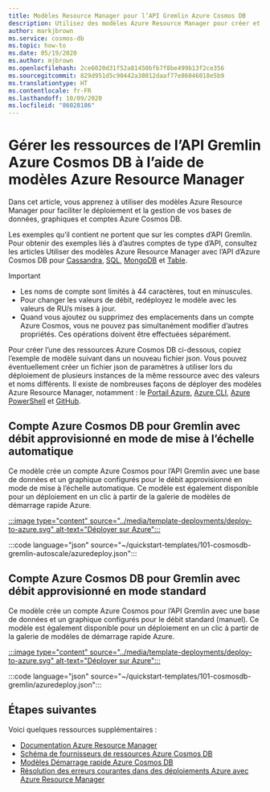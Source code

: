 ```yaml
---
title: Modèles Resource Manager pour l’API Gremlin Azure Cosmos DB
description: Utilisez des modèles Azure Resource Manager pour créer et configurer l’API Gremlin Azure Cosmos DB.
author: markjbrown
ms.service: cosmos-db
ms.topic: how-to
ms.date: 05/19/2020
ms.author: mjbrown
ms.openlocfilehash: 2ce6020d31f52a81450bfb7f8be499b13f2ce356
ms.sourcegitcommit: 829d951d5c90442a38012daaf77e86046018e5b9
ms.translationtype: HT
ms.contentlocale: fr-FR
ms.lasthandoff: 10/09/2020
ms.locfileid: "86028186"
---
```

# <a name="manage-azure-cosmos-db-gremlin-api-resources-using-azure-resource-manager-templates"></a>Gérer les ressources de l’API Gremlin Azure Cosmos DB à l’aide de modèles Azure Resource Manager

Dans cet article, vous apprenez à utiliser des modèles Azure Resource Manager pour faciliter le déploiement et la gestion de vos bases de données, graphiques et comptes Azure Cosmos DB.

Les exemples qu’il contient ne portent que sur les comptes d’API Gremlin. Pour obtenir des exemples liés à d’autres comptes de type d’API, consultez les articles Utiliser des modèles Azure Resource Manager avec l’API d’Azure Cosmos DB pour [Cassandra](manage-cassandra-with-resource-manager.md), [SQL](manage-sql-with-resource-manager.md), [MongoDB](manage-mongodb-with-resource-manager.md) et [Table](manage-table-with-resource-manager.md).

> [!IMPORTANT]
>
> * Les noms de compte sont limités à 44 caractères, tout en minuscules.
> * Pour changer les valeurs de débit, redéployez le modèle avec les valeurs de RU/s mises à jour.
> * Quand vous ajoutez ou supprimez des emplacements dans un compte Azure Cosmos, vous ne pouvez pas simultanément modifier d’autres propriétés. Ces opérations doivent être effectuées séparément.

Pour créer l’une des ressources Azure Cosmos DB ci-dessous, copiez l’exemple de modèle suivant dans un nouveau fichier json. Vous pouvez éventuellement créer un fichier json de paramètres à utiliser lors du déploiement de plusieurs instances de la même ressource avec des valeurs et noms différents. Il existe de nombreuses façons de déployer des modèles Azure Resource Manager, notamment : le [Portail Azure](../azure-resource-manager/templates/deploy-portal.md), [Azure CLI](../azure-resource-manager/templates/deploy-cli.md), [Azure PowerShell](../azure-resource-manager/templates/deploy-powershell.md) et [GitHub](../azure-resource-manager/templates/deploy-to-azure-button.md).

<a id="create-autoscale"></a>

## <a name="azure-cosmos-db-account-for-gremlin-with-autoscale-provisioned-throughput"></a>Compte Azure Cosmos DB pour Gremlin avec débit approvisionné en mode de mise à l’échelle automatique

Ce modèle crée un compte Azure Cosmos pour l’API Gremlin avec une base de données et un graphique configurés pour le débit approvisionné en mode de mise à l’échelle automatique. Ce modèle est également disponible pour un déploiement en un clic à partir de la galerie de modèles de démarrage rapide Azure.

[:::image type="content" source="../media/template-deployments/deploy-to-azure.svg" alt-text="Déployer sur Azure":::](https://portal.azure.com/#create/Microsoft.Template/uri/https%3A%2F%2Fraw.githubusercontent.com%2FAzure%2Fazure-quickstart-templates%2Fmaster%2F101-cosmosdb-gremlin-autoscale%2Fazuredeploy.json)

:::code language="json" source="~/quickstart-templates/101-cosmosdb-gremlin-autoscale/azuredeploy.json":::

<a id="create-manual"></a>

## <a name="azure-cosmos-db-account-for-gremlin-with-standard-provisioned-throughput"></a>Compte Azure Cosmos DB pour Gremlin avec débit approvisionné en mode standard

Ce modèle crée un compte Azure Cosmos pour l’API Gremlin avec une base de données et un graphique configurés pour le débit standard (manuel). Ce modèle est également disponible pour un déploiement en un clic à partir de la galerie de modèles de démarrage rapide Azure.

[:::image type="content" source="../media/template-deployments/deploy-to-azure.svg" alt-text="Déployer sur Azure":::](https://portal.azure.com/#create/Microsoft.Template/uri/https%3A%2F%2Fraw.githubusercontent.com%2FAzure%2Fazure-quickstart-templates%2Fmaster%2F101-cosmosdb-gremlin%2Fazuredeploy.json)

:::code language="json" source="~/quickstart-templates/101-cosmosdb-gremlin/azuredeploy.json":::

## <a name="next-steps"></a>Étapes suivantes

Voici quelques ressources supplémentaires :

* [Documentation Azure Resource Manager](/azure/azure-resource-manager/)
* [Schéma de fournisseurs de ressources Azure Cosmos DB](/azure/templates/microsoft.documentdb/allversions)
* [Modèles Démarrage rapide Azure Cosmos DB](https://azure.microsoft.com/resources/templates/?resourceType=Microsoft.DocumentDB&pageNumber=1&sort=Popular)
* [Résolution des erreurs courantes dans des déploiements Azure avec Azure Resource Manager](../azure-resource-manager/templates/common-deployment-errors.md)
